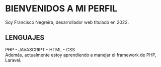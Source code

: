 # BIENVENIDOS A MI PERFIL

Soy Francisco Negreira, desarrollador web titulado en 2022.

## LENGUAJES

PHP - JAVASCRIPT - HTML - CSS  
Además, actualmente estoy aprendiendo a manejar el framework de PHP, Laravel.

<!--
**natsukinohikari/natsukinohikari** is a ✨ _special_ ✨ repository because its `README.md` (this file) appears on your GitHub profile.

Here are some ideas to get you started:

- 🔭 I’m currently working on ...
- 🌱 I’m currently learning ...
- 👯 I’m looking to collaborate on ...
- 🤔 I’m looking for help with ...
- 💬 Ask me about ...
- 📫 How to reach me: ...
- 😄 Pronouns: ...
- ⚡ Fun fact: ...
-->
